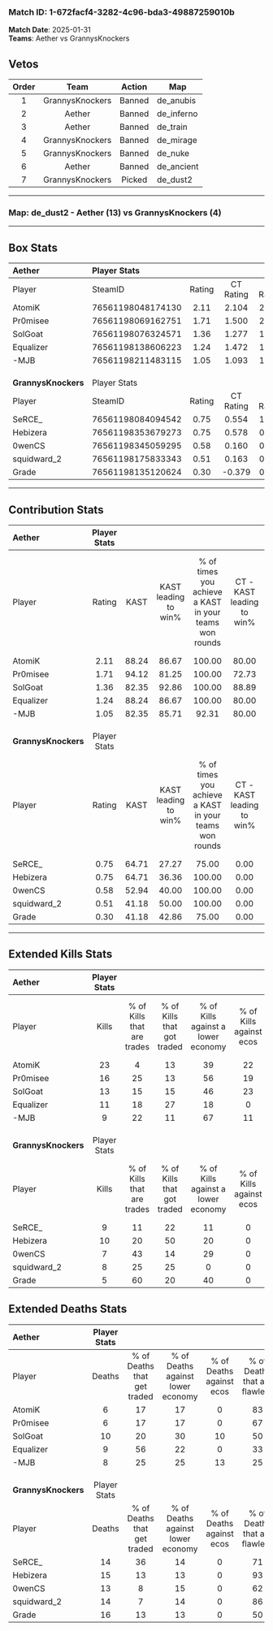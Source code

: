 ### Match ID: 1-672facf4-3282-4c96-bda3-49887259010b  
**Match Date**: 2025-01-31  
**Teams**: Aether vs GrannysKnockers  

## Vetos  

| Order | Team | Action | Map |
| :---: | :--: | :----: | --- |
| 1 | GrannysKnockers | Banned | de_anubis |
| 2 | Aether | Banned | de_inferno |
| 3 | Aether | Banned | de_train |
| 4 | GrannysKnockers | Banned | de_mirage |
| 5 | GrannysKnockers | Banned | de_nuke |
| 6 | Aether | Banned | de_ancient |
| 7 | GrannysKnockers | Picked | de_dust2 |

---  

### **Map**: de_dust2 - Aether (13) vs GrannysKnockers (4)  
---  

## Box Stats  

| **Aether**          | Player Stats      |        |           |          |       |       |       |         |        |      |     |
| :- | :- | :-: | :-: | :-: | :-: | :-: | :-: | :-: | :-: | :-: | :-: |
| Player              | SteamID           | Rating | CT Rating | T Rating | KAST  |  ADR  | Kills | Assists | Deaths | K/D  | HS% |
| AtomiK              | 76561198048174130 |  2.11  |   2.104   |  2.215   | 88.24 | 119.8 |  23   |    6    |   6    | 3.83 | 34  |
| Pr0misee            | 76561198069162751 |  1.71  |   1.500   |  2.240   | 94.12 | 96.8  |  16   |    5    |   6    | 2.67 | 50  |
| SolGoat             | 76561198076324571 |  1.36  |   1.277   |  1.768   | 82.35 | 88.1  |  13   |   11    |   10   | 1.30 | 30  |
| Equalizer           | 76561198138606223 |  1.24  |   1.472   |  1.269   | 88.24 | 74.2  |  11   |    4    |   9    | 1.22 | 36  |
| -MJB                | 76561198211483115 |  1.05  |   1.093   |  1.171   | 82.35 | 50.8  |   9   |    3    |   8    | 1.13 | 55  |
|                     |                   |        |           |          |       |       |       |         |        |      |     |
|                     |                   |        |           |          |       |       |       |         |        |      |     |
|                     |                   |        |           |          |       |       |       |         |        |      |     |
| **GrannysKnockers** | Player Stats      |        |           |          |       |       |       |         |        |      |     |
| Player              | SteamID           | Rating | CT Rating | T Rating | KAST  |  ADR  | Kills | Assists | Deaths | K/D  | HS% |
| SeRCE_              | 76561198084094542 |  0.75  |   0.554   |  1.057   | 64.71 | 58.7  |   9   |    2    |   14   | 0.64 | 44  |
| Hebizera            | 76561198353679273 |  0.75  |   0.578   |  0.917   | 64.71 | 52.9  |  10   |    2    |   15   | 0.67 | 90  |
| 0wenCS              | 76561198345059295 |  0.58  |   0.160   |  0.864   | 52.94 | 52.8  |   7   |    3    |   13   | 0.54 | 42  |
| squidward_2         | 76561198175833343 |  0.51  |   0.163   |  0.763   | 41.18 | 53.4  |   8   |    2    |   14   | 0.57 | 75  |
| Grade               | 76561198135120624 |  0.30  |  -0.379   |  0.675   | 41.18 | 54.4  |   5   |    2    |   16   | 0.31 | 60  |
---  

## Contribution Stats  

| **Aether**          | Player Stats |       |                      |                                                        |                           |                                                             |                          |                                                            |
| :- | :-: | :-: | :-: | :-: | :-: | :-: | :-: | :-: |
| Player              |    Rating    | KAST  | KAST leading to win% | % of times you achieve a KAST in your teams won rounds | CT - KAST leading to win% | CT - % of times you achieve a KAST in your teams won rounds | T - KAST leading to win% | T - % of times you achieve a KAST in your teams won rounds |
| AtomiK              |     2.11     | 88.24 |        86.67         |                         100.00                         |           80.00           |                           100.00                            |          100.00          |                           100.00                           |
| Pr0misee            |     1.71     | 94.12 |        81.25         |                         100.00                         |           72.73           |                           100.00                            |          100.00          |                           100.00                           |
| SolGoat             |     1.36     | 82.35 |        92.86         |                         100.00                         |           88.89           |                           100.00                            |          100.00          |                           100.00                           |
| Equalizer           |     1.24     | 88.24 |        86.67         |                         100.00                         |           80.00           |                           100.00                            |          100.00          |                           100.00                           |
| -MJB                |     1.05     | 82.35 |        85.71         |                         92.31                          |           80.00           |                           100.00                            |          100.00          |                           80.00                            |
|                     |              |       |                      |                                                        |                           |                                                             |                          |                                                            |
|                     |              |       |                      |                                                        |                           |                                                             |                          |                                                            |
|                     |              |       |                      |                                                        |                           |                                                             |                          |                                                            |
| **GrannysKnockers** | Player Stats |       |                      |                                                        |                           |                                                             |                          |                                                            |
| Player              |    Rating    | KAST  | KAST leading to win% | % of times you achieve a KAST in your teams won rounds | CT - KAST leading to win% | CT - % of times you achieve a KAST in your teams won rounds | T - KAST leading to win% | T - % of times you achieve a KAST in your teams won rounds |
| SeRCE_              |     0.75     | 64.71 |        27.27         |                         75.00                          |           0.00            |                            0.00                             |          37.50           |                           75.00                            |
| Hebizera            |     0.75     | 64.71 |        36.36         |                         100.00                         |           0.00            |                            0.00                             |          50.00           |                           100.00                           |
| 0wenCS              |     0.58     | 52.94 |        40.00         |                         100.00                         |           0.00            |                            0.00                             |          50.00           |                           100.00                           |
| squidward_2         |     0.51     | 41.18 |        50.00         |                         100.00                         |           0.00            |                            0.00                             |          66.67           |                           100.00                           |
| Grade               |     0.30     | 41.18 |        42.86         |                         75.00                          |           0.00            |                            0.00                             |          42.86           |                           75.00                            |
---  

## Extended Kills Stats  

| **Aether**          | Player Stats |                            |                            |                                    |                         |                              |                                 |                                       |                    |           |
| :- | :-: | :-: | :-: | :-: | :-: | :-: | :-: | :-: | :-: | :-: |
| Player              |    Kills     | % of Kills that are trades | % of Kills that got traded | % of Kills against a lower economy | % of Kills against ecos | % of Kills that are flawless | % of Kills that are close duels | % of Kills that are assisted by flash | Pistol Round Kills | AWP Kills |
| AtomiK              |      23      |             4              |             13             |                 39                 |           22            |              91              |                0                |                   9                   |         9          |     3     |
| Pr0misee            |      16      |             25             |             13             |                 56                 |           19            |              69              |                0                |                   0                   |         0          |     0     |
| SolGoat             |      13      |             15             |             15             |                 46                 |           23            |              77              |                8                |                   0                   |         0          |     0     |
| Equalizer           |      11      |             18             |             27             |                 18                 |            0            |              36              |                9                |                   0                   |         0          |     1     |
| -MJB                |      9       |             22             |             11             |                 67                 |           11            |              67              |               11                |                   0                   |         0          |     1     |
|                     |              |                            |                            |                                    |                         |                              |                                 |                                       |                    |           |
|                     |              |                            |                            |                                    |                         |                              |                                 |                                       |                    |           |
|                     |              |                            |                            |                                    |                         |                              |                                 |                                       |                    |           |
| **GrannysKnockers** | Player Stats |                            |                            |                                    |                         |                              |                                 |                                       |                    |           |
| Player              |    Kills     | % of Kills that are trades | % of Kills that got traded | % of Kills against a lower economy | % of Kills against ecos | % of Kills that are flawless | % of Kills that are close duels | % of Kills that are assisted by flash | Pistol Round Kills | AWP Kills |
| SeRCE_              |      9       |             11             |             22             |                 11                 |            0            |              67              |               11                |                   0                   |         0          |     2     |
| Hebizera            |      10      |             20             |             50             |                 20                 |            0            |              40              |               10                |                   0                   |         0          |     0     |
| 0wenCS              |      7       |             43             |             14             |                 29                 |            0            |              29              |               14                |                   0                   |         0          |     1     |
| squidward_2         |      8       |             25             |             25             |                 0                  |            0            |              38              |               25                |                   0                   |         2          |     2     |
| Grade               |      5       |             60             |             20             |                 40                 |            0            |              60              |                0                |                  20                   |         0          |     0     |
## Extended Deaths Stats  

| **Aether**          | Player Stats |                             |                                   |                          |                               |                            |                           |               |
| :- | :-: | :-: | :-: | :-: | :-: | :-: | :-: | :-: |
| Player              |    Deaths    | % of Deaths that get traded | % of Deaths against lower economy | % of Deaths against ecos | % of Deaths that are flawless | % of Deaths that are close | % of Deaths while blinded | Deaths to AWP |
| AtomiK              |      6       |             17              |                17                 |            0             |              83               |             0              |            17             |       0       |
| Pr0misee            |      6       |             17              |                17                 |            0             |              67               |             17             |             0             |       1       |
| SolGoat             |      10      |             20              |                30                 |            10            |              50               |             0              |             0             |       1       |
| Equalizer           |      9       |             56              |                22                 |            0             |              33               |             22             |             0             |       0       |
| -MJB                |      8       |             25              |                25                 |            13            |              25               |             25             |             0             |       0       |
|                     |              |                             |                                   |                          |                               |                            |                           |               |
|                     |              |                             |                                   |                          |                               |                            |                           |               |
|                     |              |                             |                                   |                          |                               |                            |                           |               |
| **GrannysKnockers** | Player Stats |                             |                                   |                          |                               |                            |                           |               |
| Player              |    Deaths    | % of Deaths that get traded | % of Deaths against lower economy | % of Deaths against ecos | % of Deaths that are flawless | % of Deaths that are close | % of Deaths while blinded | Deaths to AWP |
| SeRCE_              |      14      |             36              |                14                 |            0             |              71               |             0              |             0             |       2       |
| Hebizera            |      15      |             13              |                13                 |            0             |              93               |             0              |             7             |       4       |
| 0wenCS              |      13      |              8              |                15                 |            0             |              62               |             8              |             0             |       1       |
| squidward_2         |      14      |              7              |                14                 |            0             |              86               |             7              |             7             |       2       |
| Grade               |      16      |             13              |                13                 |            0             |              50               |             6              |             0             |       0       |
